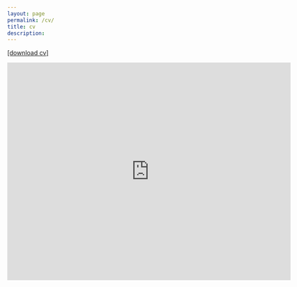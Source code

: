 ```yaml
---
layout: page
permalink: /cv/
title: cv
description:
---
```

<a href="https://taraslough.github.io/assets/pdf/CV_web.pdf"  target="_blank"> [download cv]</a>

<embed src="https://taraslough.github.io/assets/pdf/cv_no_predoc.pdf" type="application/pdf" width="650px" height="500px" />
